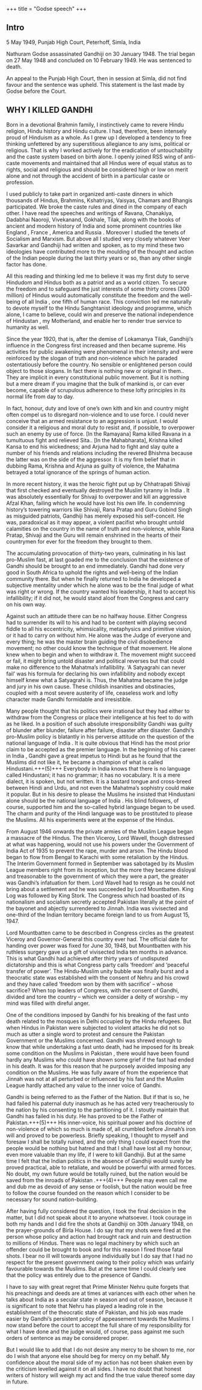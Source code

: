 +++
title = "Godse speech"
+++

## Intro
5 May 1949, Punjab High Court, Peterhoff, Simla, India

Nathuram Godse assassinated Gandhiji on 30 January 1948. The trial began on 27 May 1948 and concluded on 10 February 1949. He was sentenced to death.

An appeal to the Punjab High Court, then in session at Simla, did not find favour and the sentence was upheld. This statement is the last made by Godse before the Court.

## WHY I KILLED GANDHI

Born in a devotional Brahmin family, I instinctively came to revere Hindu religion, Hindu history and Hindu culture. I had, therefore, been intensely proud of Hinduism as a whole. As I grew up I developed a tendency to free thinking unfettered by any superstitious allegiance to any isms, political or religious. That is why I worked actively for the eradication of untouchability and the caste system based on birth alone. I openly joined RSS wing of anti-caste movements and maintained that all Hindus were of equal status as to rights, social and religious and should be considered high or low on merit alone and not through the accident of birth in a particular caste or profession.

I used publicly to take part in organized anti-caste dinners in which thousands of Hindus, Brahmins, Kshatriyas, Vaisyas, Chamars and Bhangis participated. We broke the caste rules and dined in the company of each other. I have read the speeches and writings of Ravana, Chanakiya, Dadabhai Naoroji, Vivekanand, Gokhale, Tilak, along with the books of ancient and modern history of India and some prominent countries like England , France , America and Russia . Moreover I studied the tenets of Socialism and Marxism. But above all I studied very closely whatever Veer Savarkar and Gandhiji had written and spoken, as to my mind these two ideologies have contributed more to the moulding of the thought and action of the Indian people during the last thirty years or so, than any other single factor has done.

All this reading and thinking led me to believe it was my first duty to serve Hindudom and Hindus both as a patriot and as a world citizen. To secure the freedom and to safeguard the just interests of some thirty crores (300 million) of Hindus would automatically constitute the freedom and the well-being of all India , one fifth of human race. This conviction led me naturally to devote myself to the Hindu Sanghtanist ideology and programme, which alone, I came to believe, could win and preserve the national independence of Hindustan , my Motherland, and enable her to render true service to humanity as well.

Since the year 1920, that is, after the demise of Lokamanya Tilak, Gandhiji’s influence in the Congress first increased and then became supreme. His activities for public awakening were phenomenal in their intensity and were reinforced by the slogan of truth and non-violence which he paraded ostentatiously before the country. No sensible or enlightened person could object to those slogans. In fact there is nothing new or original in them.. They are implicit in every constitutional public movement. But it is nothing but a mere dream if you imagine that the bulk of mankind is, or can ever become, capable of scrupulous adherence to these lofty principles in its normal life from day to day.

In fact, honour, duty and love of one’s own kith and kin and country might often compel us to disregard non-violence and to use force. I could never conceive that an armed resistance to an aggression is unjust. I would consider it a religious and moral duty to resist and, if possible, to overpower such an enemy by use of force. [In the Ramayana] Rama killed Ravana in a tumultuous fight and relieved Sita.. [In the Mahabharata], Krishna killed Kansa to end his wickedness; and Arjuna had to fight and slay quite a number of his friends and relations including the revered Bhishma because the latter was on the side of the aggressor. It is my firm belief that in dubbing Rama, Krishna and Arjuna as guilty of violence, the Mahatma betrayed a total ignorance of the springs of human action.

In more recent history, it was the heroic fight put up by Chhatrapati Shivaji that first checked and eventually destroyed the Muslim tyranny in India . It was absolutely essentially for Shivaji to overpower and kill an aggressive Afzal Khan, failing which he would have lost his own life. In condemning history’s towering warriors like Shivaji, Rana Pratap and Guru Gobind Singh as misguided patriots, Gandhiji has merely exposed his self-conceit. He was, paradoxical as it may appear, a violent pacifist who brought untold calamities on the country in the name of truth and non-violence, while Rana Pratap, Shivaji and the Guru will remain enshrined in the hearts of their countrymen for ever for the freedom they brought to them.

The accumulating provocation of thirty-two years, culminating in his last pro-Muslim fast, at last goaded me to the conclusion that the existence of Gandhi should be brought to an end immediately. Gandhi had done very good in South Africa to uphold the rights and well-being of the Indian community there. But when he finally returned to India he developed a subjective mentality under which he alone was to be the final judge of what was right or wrong. If the country wanted his leadership, it had to accept his infallibility; if it did not, he would stand aloof from the Congress and carry on his own way.

Against such an attitude there can be no halfway house. Either Congress had to surrender its will to his and had to be content with playing second fiddle to all his eccentricity, whimsicality, metaphysics and primitive vision, or it had to carry on without him. He alone was the Judge of everyone and every thing; he was the master brain guiding the civil disobedience movement; no other could know the technique of that movement. He alone knew when to begin and when to withdraw it. The movement might succeed or fail, it might bring untold disaster and political reverses but that could make no difference to the Mahatma’s infallibility. ‘A Satyagrahi can never fail’ was his formula for declaring his own infallibility and nobody except himself knew what a Satyagrahi is. Thus, the Mahatma became the judge and jury in his own cause. These childish insanities and obstinacies, coupled with a most severe austerity of life, ceaseless work and lofty character made Gandhi formidable and irresistible.

Many people thought that his politics were irrational but they had either to withdraw from the Congress or place their intelligence at his feet to do with as he liked. In a position of such absolute irresponsibility Gandhi was guilty of blunder after blunder, failure after failure, disaster after disaster. Gandhi’s pro-Muslim policy is blatantly in his perverse attitude on the question of the national language of India . It is quite obvious that Hindi has the most prior claim to be accepted as the premier language. In the beginning of his career in India , Gandhi gave a great impetus to Hindi but as he found that the Muslims did not like it, he became a champion of what is called Hindustani.+++(5)+++ Everybody in India knows that there is no language called Hindustani; it has no grammar; it has no vocabulary. It is a mere dialect, it is spoken, but not written. It is a bastard tongue and cross-breed between Hindi and Urdu, and not even the Mahatma’s sophistry could make it popular. But in his desire to please the Muslims he insisted that Hindustani alone should be the national language of India . His blind followers, of course, supported him and the so-called hybrid language began to be used. The charm and purity of the Hindi language was to be prostituted to please the Muslims. All his experiments were at the expense of the Hindus.

From August 1946 onwards the private armies of the Muslim League began a massacre of the Hindus. The then Viceroy, Lord Wavell, though distressed at what was happening, would not use his powers under the Government of India Act of 1935 to prevent the rape, murder and arson. The Hindu blood began to flow from Bengal to Karachi with some retaliation by the Hindus. The Interim Government formed in September was sabotaged by its Muslim League members right from its inception, but the more they became disloyal and treasonable to the government of which they were a part, the greater was Gandhi’s infatuation for them. Lord Wavell had to resign as he could not bring about a settlement and he was succeeded by Lord Mountbatten. King Log was followed by King Stork. The Congress which had boasted of its nationalism and socialism secretly accepted Pakistan literally at the point of the bayonet and abjectly surrendered to Jinnah. India was vivisected and one-third of the Indian territory became foreign land to us from August 15, 1947.

Lord Mountbatten came to be described in Congress circles as the greatest Viceroy and Governor-General this country ever had. The official date for handing over power was fixed for June 30, 1948, but Mountbatten with his ruthless surgery gave us a gift of vivisected India ten months in advance. This is what Gandhi had achieved after thirty years of undisputed dictatorship and this is what Congress party calls ‘freedom’ and ‘peaceful transfer of power’. The Hindu-Muslim unity bubble was finally burst and a theocratic state was established with the consent of Nehru and his crowd and they have called ‘freedom won by them with sacrifice’ – whose sacrifice? When top leaders of Congress, with the consent of Gandhi, divided and tore the country – which we consider a deity of worship – my mind was filled with direful anger.

One of the conditions imposed by Gandhi for his breaking of the fast unto death related to the mosques in Delhi occupied by the Hindu refugees. But when Hindus in Pakistan were subjected to violent attacks he did not so much as utter a single word to protest and censure the Pakistan Government or the Muslims concerned. Gandhi was shrewd enough to know that while undertaking a fast unto death, had he imposed for its break some condition on the Muslims in Pakistan , there would have been found hardly any Muslims who could have shown some grief if the fast had ended in his death. It was for this reason that he purposely avoided imposing any condition on the Muslims. He was fully aware of from the experience that Jinnah was not at all perturbed or influenced by his fast and the Muslim League hardly attached any value to the inner voice of Gandhi.

Gandhi is being referred to as the Father of the Nation. But if that is so, he had failed his paternal duty inasmuch as he has acted very treacherously to the nation by his consenting to the partitioning of it. I stoutly maintain that Gandhi has failed in his duty. He has proved to be the Father of Pakistan.+++(5)+++ His inner-voice, his spiritual power and his doctrine of non-violence of which so much is made of, all crumbled before Jinnah’s iron will and proved to be powerless. Briefly speaking, I thought to myself and foresaw I shall be totally ruined, and the only thing I could expect from the people would be nothing but hatred and that I shall have lost all my honour, even more valuable than my life, if I were to kill Gandhiji. But at the same time I felt that the Indian politics in the absence of Gandhiji would surely be proved practical, able to retaliate, and would be powerful with armed forces. No doubt, my own future would be totally ruined, but the nation would be saved from the inroads of Pakistan .+++(4)+++ People may even call me and dub me as devoid of any sense or foolish, but the nation would be free to follow the course founded on the reason which I consider to be necessary for sound nation-building.

After having fully considered the question, I took the final decision in the matter, but I did not speak about it to anyone whatsoever. I took courage in both my hands and I did fire the shots at Gandhiji on 30th January 1948, on the prayer-grounds of Birla House. I do say that my shots were fired at the person whose policy and action had brought rack and ruin and destruction to millions of Hindus. There was no legal machinery by which such an offender could be brought to book and for this reason I fired those fatal shots. I bear no ill will towards anyone individually but I do say that I had no respect for the present government owing to their policy which was unfairly favourable towards the Muslims. But at the same time I could clearly see that the policy was entirely due to the presence of Gandhi.

I have to say with great regret that Prime Minister Nehru quite forgets that his preachings and deeds are at times at variances with each other when he talks about India as a secular state in season and out of season, because it is significant to note that Nehru has played a leading role in the establishment of the theocratic state of Pakistan, and his job was made easier by Gandhi’s persistent policy of appeasement towards the Muslims. I now stand before the court to accept the full share of my responsibility for what I have done and the judge would, of course, pass against me such orders of sentence as may be considered proper. 

But I would like to add that I do not desire any mercy to be shown to me, nor do I wish that anyone else should beg for mercy on my behalf. My confidence about the moral side of my action has not been shaken even by the criticism levelled against it on all sides. I have no doubt that honest writers of history will weigh my act and find the true value thereof some day in future.